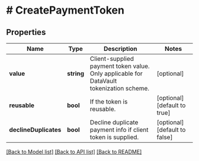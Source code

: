 # # CreatePaymentToken

## Properties

Name | Type | Description | Notes
------------ | ------------- | ------------- | -------------
**value** | **string** | Client-supplied payment token value. Only applicable for DataVault tokenization scheme. | [optional] 
**reusable** | **bool** | If the token is reusable. | [optional] [default to true]
**declineDuplicates** | **bool** | Decline duplicate payment info if client token is supplied. | [optional] [default to false]

[[Back to Model list]](../../README.md#documentation-for-models) [[Back to API list]](../../README.md#documentation-for-api-endpoints) [[Back to README]](../../README.md)


